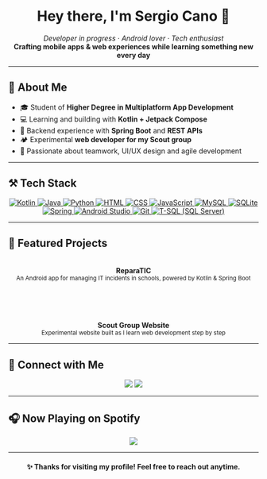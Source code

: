 
  <h1 align="center">Hey there, I'm Sergio Cano 👋</h1>

<p align="center">
  <i>Developer in progress · Android lover · Tech enthusiast</i><br>
  <b>Crafting mobile apps & web experiences while learning something new every day</b>
</p>

---

<h2>📱 About Me</h2>

<ul>
  <li>🎓 Student of <b>Higher Degree in Multiplatform App Development</b></li>
  <li>💻 Learning and building with <b>Kotlin + Jetpack Compose</b></li>
  <li>🔄 Backend experience with <b>Spring Boot</b> and <b>REST APIs</b></li>
  <li>🏕️ Experimental <b>web developer for my Scout group</b></li>
  <li>🤝 Passionate about teamwork, UI/UX design and agile development</li>
</ul>

---

<h2>⚒️ Tech Stack</h2>

<p align="center">
  <a href="https://kotlinlang.org/" title="Kotlin" target="_blank" rel="noopener noreferrer">
  <img src="https://skillicons.dev/icons?i=kotlin" alt="Kotlin" />
</a>
<a href="https://www.java.com/" title="Java" target="_blank" rel="noopener noreferrer">
  <img src="https://skillicons.dev/icons?i=java" alt="Java" />
</a>
<a href="https://www.python.org/" title="Python" target="_blank" rel="noopener noreferrer">
  <img src="https://skillicons.dev/icons?i=python" alt="Python" />
</a>
<a href="https://developer.mozilla.org/en-US/docs/Web/HTML" title="HTML" target="_blank" rel="noopener noreferrer">
  <img src="https://skillicons.dev/icons?i=html" alt="HTML" />
</a>
<a href="https://developer.mozilla.org/en-US/docs/Web/CSS" title="CSS" target="_blank" rel="noopener noreferrer">
  <img src="https://skillicons.dev/icons?i=css" alt="CSS" />
</a>
<a href="https://developer.mozilla.org/en-US/docs/Web/JavaScript" title="JavaScript" target="_blank" rel="noopener noreferrer">
  <img src="https://skillicons.dev/icons?i=js" alt="JavaScript" />
</a>
<a href="https://www.mysql.com/" title="MySQL" target="_blank" rel="noopener noreferrer">
  <img src="https://skillicons.dev/icons?i=mysql" alt="MySQL" />
</a>
<a href="https://www.sqlite.org/index.html" title="SQLite" target="_blank" rel="noopener noreferrer">
  <img src="https://skillicons.dev/icons?i=sqlite" alt="SQLite" />
</a>
<a href="https://spring.io/" title="Spring Framework" target="_blank" rel="noopener noreferrer">
  <img src="https://skillicons.dev/icons?i=spring" alt="Spring" />
</a>
<a href="https://developer.android.com/studio" title="Android Studio" target="_blank" rel="noopener noreferrer">
  <img src="https://skillicons.dev/icons?i=androidstudio" alt="Android Studio" />
</a>
<a href="https://git-scm.com/" title="Git Version Control" target="_blank" rel="noopener noreferrer">
  <img src="https://skillicons.dev/icons?i=git" alt="Git" />
</a>
<!-- T-SQL / SQL Server -->
<a href="https://learn.microsoft.com/en-us/sql/t-sql/language-elements/transact-sql-language-elements" title="T-SQL (Microsoft SQL Server)" target="_blank" rel="noopener noreferrer">
  <img src="https://img.icons8.com/color/48/microsoft-sql-server.png" alt="T-SQL (SQL Server)" />
</a>
</p>

---

<h2>🌟 Featured Projects</h2>

<div align="center">

<a href="#"></a>  
<b>ReparaTIC</b><br>
<sub>An Android app for managing IT incidents in schools, powered by Kotlin & Spring Boot</sub>

<br><br>

<a href="#"></a>  
<b>Scout Group Website</b><br>
<sub>Experimental website built as I learn web development step by step</sub>

</div>

---

<h2>📡 Connect with Me</h2>

<p align="center">
  <a href="https://www.linkedin.com/in/sergio-cano-pomer-a51440259/"><img src="https://img.shields.io/badge/-LinkedIn-0A66C2?style=for-the-badge&logo=linkedin&logoColor=white" /></a>
  <a href="https://www.instagram.com/canoo.json"><img src="https://img.shields.io/badge/-Instagram-E4405F?style=for-the-badge&logo=instagram&logoColor=white" /></a>
</p>

---

<h2>🎧 Now Playing on Spotify</h2>

<p align="center">
  <img src="https://spotify-github-profile.kittinanx.com/api/view.svg?uid=pfslrwk40cy20135neoakdz5v&cover_image=true&theme=default&show_offline=true&background_color=000000&interchange=true&bar_color=1DB954&bar_color_cover=true" />
</p>

---

<h4 align="center">✨ Thanks for visiting my profile! Feel free to reach out anytime.</h4>
